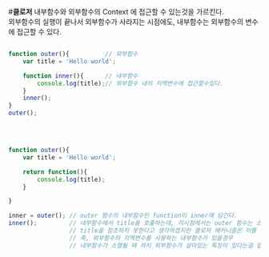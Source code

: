 #**클로저**
내부함수와 외부함수의 Context 에 접근할 수 있는것을 가르킨다.<br>
외부함수의 실행이 끝나서 외부함수가 사라지는 시점에도, 내부함수는 외부함수의 변수에 접근할 수 있다.<br>

```javascript

function outer(){          // 외부함수
    var title = 'Hello world';

    function inner(){      // 내부함수
        console.log(title);// 외부함수 내의 지역변수에 접근할수있다.
    }
    inner();
}
outer();
```
<br>

```javascript

function outer(){
    var title = 'Hello world';

    return function(){
        console.log(title);
    }

}

inner = outer(); // outer 함수의 내부함수인 function이 inner에 담긴다.
inner();         // 내부함수에서 title을 호출하는데, 이시점에서는 outer 함수는 소멸되었고
                 // title을 참조하지 못한다고 생각하겠지만 클로저 매커니즘은 이를 지원한다.
                 // 즉, 외부함수의 지역변수를 사용하는 내부함수가 있을경우
                 // 내부함수가 소멸될 때 까지 외부함수가 살아있는 특징이 있다는걸 알수있다.

```
